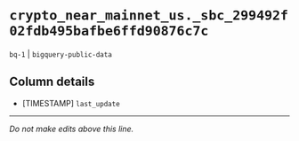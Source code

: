 # `crypto_near_mainnet_us._sbc_299492f02fdb495bafbe6ffd90876c7c`
`bq-1` | `bigquery-public-data`

## Column details
* [TIMESTAMP] `last_update`

-------------------------------------------------------------------------------
*Do not make edits above this line.*
